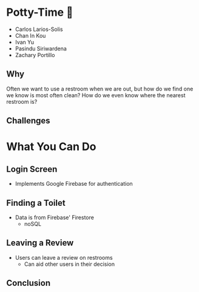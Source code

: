 # Potty-Time :toilet:
- Carlos Larios-Solis
- Chan In Kou
- Ivan Yu
- Pasindu Siriwardena
- Zachary Portillo

## Why
Often we want to use a restroom when we are out, but how do we find one we know
is most often clean? How do we even know where the nearest restroom is?

## Challenges

# What You Can Do

## Login Screen

- Implements Google Firebase for authentication

## Finding a Toilet

- Data is from Firebase' Firestore
  - noSQL

## Leaving a Review

- Users can leave a review on restrooms
  - Can aid other users in their decision

## Conclusion
